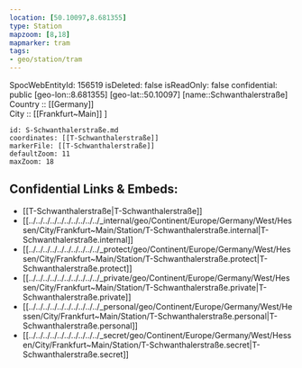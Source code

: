 ```yaml
---
location: [50.10097,8.681355] 
type: Station 
mapzoom: [8,18] 
mapmarker: tram 
tags:
- geo/station/tram
---
```

SpocWebEntityId: 156519
isDeleted: false
isReadOnly: false
confidential: public
[geo-lon::8.681355] 
[geo-lat::50.10097] 
[name::Schwanthalerstraße] 
Country :: [[Germany]]  
City :: [[Frankfurt~Main]] ] 


```leaflet
id: S-Schwanthalerstraße.md
coordinates: [[T-Schwanthalerstraße]] 
markerFile: [[T-Schwanthalerstraße]] 
defaultZoom: 11 
maxZoom: 18
```


## Confidential Links & Embeds: 
- [[T-Schwanthalerstraße|T-Schwanthalerstraße]] 
- [[../../../../../../../../../../_internal/geo/Continent/Europe/Germany/West/Hessen/City/Frankfurt~Main/Station/T-Schwanthalerstraße.internal|T-Schwanthalerstraße.internal]] 
- [[../../../../../../../../../../_protect/geo/Continent/Europe/Germany/West/Hessen/City/Frankfurt~Main/Station/T-Schwanthalerstraße.protect|T-Schwanthalerstraße.protect]] 
- [[../../../../../../../../../../_private/geo/Continent/Europe/Germany/West/Hessen/City/Frankfurt~Main/Station/T-Schwanthalerstraße.private|T-Schwanthalerstraße.private]] 
- [[../../../../../../../../../../_personal/geo/Continent/Europe/Germany/West/Hessen/City/Frankfurt~Main/Station/T-Schwanthalerstraße.personal|T-Schwanthalerstraße.personal]] 
- [[../../../../../../../../../../_secret/geo/Continent/Europe/Germany/West/Hessen/City/Frankfurt~Main/Station/T-Schwanthalerstraße.secret|T-Schwanthalerstraße.secret]] 

